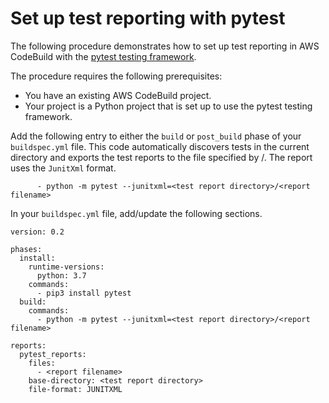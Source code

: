 # Set up test reporting with pytest<a name="test-report-pytest"></a>

The following procedure demonstrates how to set up test reporting in AWS CodeBuild with the [pytest testing framework](https://docs.pytest.org/)\. 

The procedure requires the following prerequisites:
+ You have an existing AWS CodeBuild project\.
+ Your project is a Python project that is set up to use the pytest testing framework\.

Add the following entry to either the `build` or `post_build` phase of your `buildspec.yml` file\. This code automatically discovers tests in the current directory and exports the test reports to the file specified by *<test report directory>*/*<report filename>*\. The report uses the `JunitXml` format\.

```
      - python -m pytest --junitxml=<test report directory>/<report filename>
```

In your `buildspec.yml` file, add/update the following sections\.

```
version: 0.2

phases:
  install:
    runtime-versions:
      python: 3.7
    commands:
      - pip3 install pytest
  build:
    commands:
      - python -m pytest --junitxml=<test report directory>/<report filename>

reports:
  pytest_reports:
    files:
      - <report filename>
    base-directory: <test report directory>
    file-format: JUNITXML
```